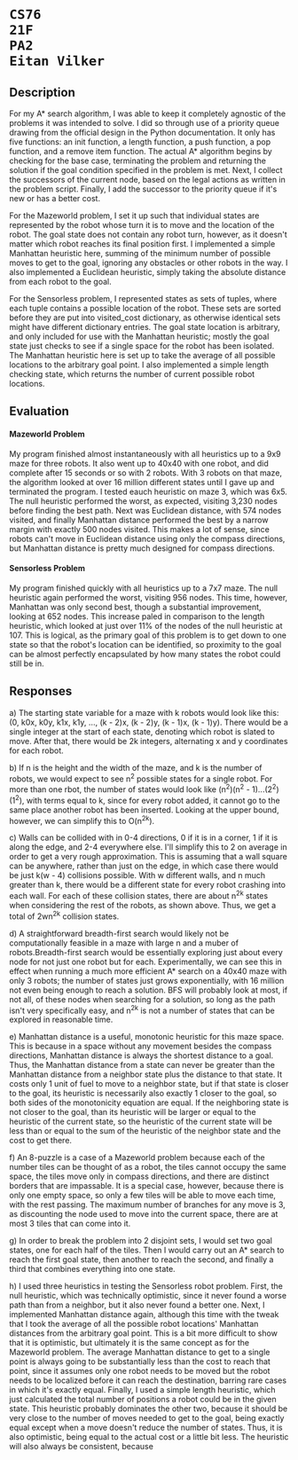 <h1>

    CS76
    21F
    PA2
    Eitan Vilker

</h1>

## Description
For my A* search algorithm, I was able to keep it completely agnostic of the problems it was intended to solve. 
I did so through use of a priority queue drawing from the official design in the Python documentation. 
It only has five functions: an init function, a length function, a push function, a pop function, and a remove item function.
The actual A* algorithm begins by checking for the base case, terminating the problem and returning the solution if the goal condition specified in the problem is met. Next, I collect the successors of the current node, based on the legal actions as written in the problem script. Finally, I add the successor to the priority queue if it's new or has a better cost.

For the Mazeworld problem, I set it up such that individual states are represented by the robot whose turn it is to move and the location of the robot. The goal state does not contain any robot turn, however, as it doesn't matter which robot reaches its final position first. I implemented a simple Manhattan heuristic here, summing of the minimum number of possible moves to get to the goal, ignoring any obstacles or other robots in the way. I also implemented a Euclidean heuristic, simply taking the absolute distance from each robot to the goal.

For the Sensorless problem, I represented states as sets of tuples, where each tuple contains a possible location of the robot. These sets are sorted before they are put into visited_cost dictionary, as otherwise identical sets might have different dictionary entries. The goal state location is arbitrary, and only included for use with the Manhattan heuristic; mostly the goal state just checks to see if a single space for the robot has been isolated. The Manhattan heuristic here is set up to take the average of all possible locations to the arbitrary goal point. I also implemented a simple length checking state, which returns the number of current possible robot locations.

## Evaluation

#### Mazeworld Problem
My program finished almost instantaneously with all heuristics up to a 9x9 maze for three robots. It also went up to 40x40 with one robot, and did complete after 15 seconds or so with 2 robots. With 3 robots on that maze, the algorithm looked at over 16 million different states until I gave up and terminated the program.
 I tested eauch heuristic on maze 3, which was 6x5. The null heuristic performed the worst, as expected, visiting 3,230 nodes before finding the best path. Next was Euclidean distance, with 574 nodes visited, and finally Manhattan distance performed the best by a narrow margin with exactly 500 nodes visited. This makes a lot of sense, since robots can't move in Euclidean distance using only the compass directions, but Manhattan distance is pretty much designed for compass directions.

#### Sensorless Problem
My program finished quickly with all heuristics up to a 7x7 maze. The null heuristic again performed the worst, visiting 956 nodes. This time, however, Manhattan was only second best, though a substantial improvement, looking at 652 nodes. This increase paled in comparison to the length heuristic, which looked at just over 11% of the nodes of the null heuristic at 107. This is logical, as the primary goal of this problem is to get down to one state so that the robot's location can be identified, so proximity to the goal can be almost perfectly encapsulated by how many states the robot could still be in.



## Responses

a) The starting state variable for a maze with k robots would look like this: (0, k0x, k0y, k1x, k1y, ..., (k - 2)x, (k - 2)y, (k - 1)x, (k - 1)y).
There would be a single integer at the start of each state, denoting which robot is slated to move. After that, there would be 2k integers, alternating x and y coordinates for each robot.

b) If n is the height and the width of the maze, and k is the number of robots, we would expect to see n<sup>2</sup> possible states for a single robot. For more than one rbot, the number of states would look like (n<sup>2</sup>)(n<sup>2</sup> - 1)...(2<sup>2</sup>)(1<sup>2</sup>), with terms equal to k, since for every robot added, it cannot go to the same place another robot has been inserted. Looking at the upper bound, however, we can simplify this to O(n<sup>2k</sup>).

c) Walls can be collided with in 0-4 directions, 0 if it is in a corner, 1 if it is along the edge, and 2-4 everywhere else. I'll simplify this to 2 on average in order to get a very rough approximation. This is assuming that a wall square can be anywhere, rather than just on the edge, in which case there would be just k(w - 4) collisions possible. With w different walls, and n much greater than k, there would be a different state for every robot crashing into each wall. For each of these collision states, there are about n<sup>2k</sup> states when considering the rest of the robots, as shown above. Thus, we get a total of 2wn<sup>2k</sup> collision states.

d) A straightforward breadth-first search would likely not be computationally feasible in a maze with large n and a muber of robots.Breadth-first search would be essentially exploring just about every node for not just one robot but for each. Experimentally, we can see this in effect when running a much more efficient A* search on a 40x40 maze with only 3 robots; the number of states just grows exponentially, with 16 million not even being enough to reach a solution. BFS will probably look at most, if not all, of these nodes when searching for a solution, so long as the path isn't very specifically easy, and n<sup>2k</sup> is not a number of states that can be explored in reasonable time.

e) Manhattan distance is a useful, monotonic heuristic for this maze space. This is because in a space without any movement besides the compass directions, Manhattan distance is always the shortest distance to a goal. Thus, the Manhattan distance from a state can never be greater than the Manhattan distance from a neighbor state plus the distance to that state. It costs only 1 unit of fuel to move to a neighbor state, but if that state is closer to the goal, its heuristic is necessarily also exactly 1 closer to the goal, so both sides of the monotonicity equation are equal. If the neighboring state is not closer to the goal, than its heuristic will be larger or equal to the heuristic of the current state, so the heuristic of the current state will be less than or equal to the sum of the heuristic of the neighbor state and the cost to get there.

f) An 8-puzzle is a case of a Mazeworld problem because each of the number tiles can be thought of as a robot, the tiles cannot occupy the same space, the tiles move only in compass directions, and there are distinct borders that are impassable. It is a special case, however, because there is only one empty space, so only a few tiles will be able to move each time, with the rest passing. The maximum number of branches for any move is 3, as discounting the node used to move into the current space, there are at most 3 tiles that can come into it.

g) In order to break the problem into 2 disjoint sets, I would set two goal states, one for each half of the tiles. Then I would carry out an A* search to reach the first goal state, then another to reach the second, and finally a third that combines everything into one state.

h) I used three heuristics in testing the Sensorless robot problem. First, the null heuristic, which was technically optimistic, since it never found a worse path than from a neighbor, but it also never found a better one. Next, I implemented Manhattan distance again, although this time with the tweak that I took the average of all the possible robot locations' Manhattan distances from the arbitrary goal point. This is a bit more difficult to show that it is optimistic, but ultimately it is the same concept as for the Mazeworld problem. The average Manhattan distance to get to a single point is always going to be substantially less than the cost to reach that point, since it assumes only one robot needs to be moved but the robot needs to be localized before it can reach the destination, barring rare cases in which it's exactly equal. Finally, I used a simple length heuristic, which just calculated the total number of positions a robot could be in the given state. This heuristic probably dominates the other two, because it should be very close to the number of moves needed to get to the goal, being exactly equal except when a move doesn't reduce the number of states. Thus, it is also optimistic, being equal to the actual cost or a little bit less. The heuristic will also always be consistent, because 
